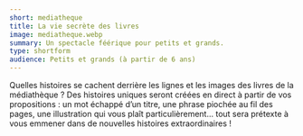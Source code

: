 ```yaml
---
short: mediatheque
title: La vie secrète des livres
image: mediatheque.webp
summary: Un spectacle féérique pour petits et grands.
type: shortform
audience: Petits et grands (à partir de 6 ans)
---
```


Quelles histoires se cachent derrière les lignes et les images des livres de la médiathèque ? Des histoires uniques seront créées en direct à partir de vos propositions : un mot échappé d’un titre, une phrase piochée au fil des pages, une illustration qui vous plaît particulièrement... tout sera prétexte à vous emmener dans de nouvelles histoires extraordinaires ! 